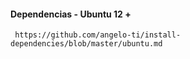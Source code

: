 #### Dependencias - Ubuntu 12 +
     https://github.com/angelo-ti/install-dependencies/blob/master/ubuntu.md


